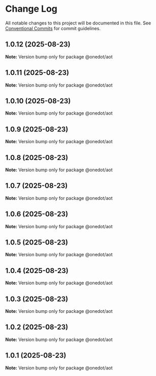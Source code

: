 # Change Log

All notable changes to this project will be documented in this file.
See [Conventional Commits](https://conventionalcommits.org) for commit guidelines.

## 1.0.12 (2025-08-23)

**Note:** Version bump only for package @onedot/aot





## 1.0.11 (2025-08-23)

**Note:** Version bump only for package @onedot/aot





## 1.0.10 (2025-08-23)

**Note:** Version bump only for package @onedot/aot





## 1.0.9 (2025-08-23)

**Note:** Version bump only for package @onedot/aot





## 1.0.8 (2025-08-23)

**Note:** Version bump only for package @onedot/aot





## 1.0.7 (2025-08-23)

**Note:** Version bump only for package @onedot/aot





## 1.0.6 (2025-08-23)

**Note:** Version bump only for package @onedot/aot





## 1.0.5 (2025-08-23)

**Note:** Version bump only for package @onedot/aot





## 1.0.4 (2025-08-23)

**Note:** Version bump only for package @onedot/aot





## 1.0.3 (2025-08-23)

**Note:** Version bump only for package @onedot/aot





## 1.0.2 (2025-08-23)

**Note:** Version bump only for package @onedot/aot





## 1.0.1 (2025-08-23)

**Note:** Version bump only for package @onedot/aot

